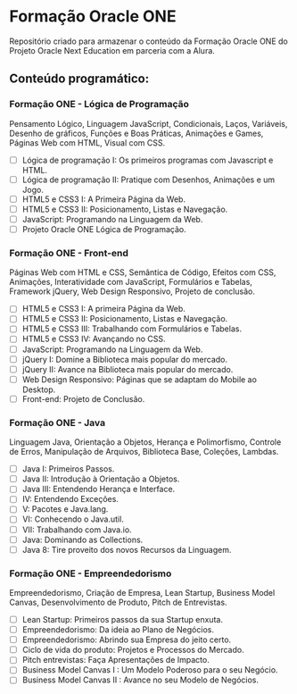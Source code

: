 # Formação Oracle ONE

Repositório criado para armazenar o conteúdo da Formação Oracle ONE do Projeto Oracle Next Education em parceria com a Alura.

## Conteúdo programático:

### Formação ONE - Lógica de Programação
Pensamento Lógico, Linguagem JavaScript, Condicionais, Laços, Variáveis, Desenho de gráficos, Funções e Boas Práticas, Animações e Games, Páginas Web com HTML, Visual com CSS.
- [ ] Lógica de programação I: Os primeiros programas com Javascript e HTML.
- [ ] Lógica de programação II: Pratique com Desenhos, Animações e um Jogo.
- [ ] HTML5 e CSS3 I: A Primeira Página da Web.
- [ ] HTML5 e CSS3 II: Posicionamento, Listas e Navegação.
- [ ] JavaScript: Programando na Linguagem da Web.
- [ ] Projeto Oracle ONE Lógica de Programação.

### Formação ONE - Front-end
Páginas Web com HTML e CSS, Semântica de Código, Efeitos com CSS, Animações, Interatividade com JavaScript, Formulários e Tabelas, Framework jQuery, Web Design Responsivo, Projeto de conclusão.
- [ ] HTML5 e CSS3 I: A primeira Página da Web.
- [ ] HTML5 e CSS3 II: Posicionamento, Listas e Navegação.
- [ ] HTML5 e CSS3 III: Trabalhando com Formulários e Tabelas.
- [ ] HTML5 e CSS3 IV: Avançando no CSS.
- [ ] JavaScript: Programando na Linguagem da Web.
- [ ] jQuery I: Domine a Biblioteca mais popular do mercado.
- [ ] jQuery II: Avance na Biblioteca mais popular do mercado.
- [ ] Web Design Responsivo: Páginas que se adaptam do Mobile ao Desktop.
- [ ] Front-end: Projeto de Conclusão.

### Formação ONE - Java
Linguagem Java, Orientação a Objetos, Herança e Polimorfismo, Controle de Erros, Manipulação de Arquivos, Biblioteca Base, Coleções, Lambdas.
- [ ] Java I: Primeiros Passos.
- [ ] Java II: Introdução à Orientação a Objetos.
- [ ] Java III: Entendendo Herança e Interface.
- [ ] IV: Entendendo Exceções.
- [ ] V: Pacotes e Java.lang.
- [ ] VI: Conhecendo o Java.util.
- [ ] VII: Trabalhando com Java.io.
- [ ] Java: Dominando as Collections.
- [ ] Java 8: Tire proveito dos novos Recursos da Linguagem.

### Formação ONE - Empreendedorismo
Empreendedorismo, Criação de Empresa, Lean Startup, Business Model Canvas, Desenvolvimento de Produto, Pitch de Entrevistas.
- [ ] Lean Startup: Primeiros passos da sua Startup enxuta.
- [ ] Empreendedorismo: Da ideia ao Plano de Negócios.
- [ ] Empreendedorismo: Abrindo sua Empresa do jeito certo.
- [ ] Ciclo de vida do produto: Projetos e Processos do Mercado.
- [ ] Pitch entrevistas: Faça Apresentações de Impacto.
- [ ] Business Model Canvas I : Um Modelo Poderoso para o seu Negócio.
- [ ] Business Model Canvas II : Avance no seu Modelo de Negócios.
